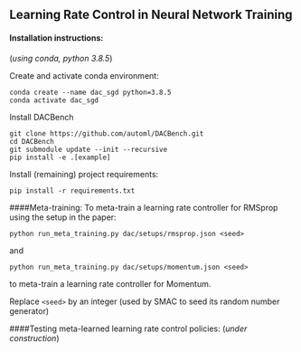 ## Learning Rate Control in Neural Network Training

#### Installation instructions:
(_using conda, python 3.8.5_)

Create and activate conda environment:
```
conda create --name dac_sgd python=3.8.5
conda activate dac_sgd
```
Install DACBench
```
git clone https://github.com/automl/DACBench.git
cd DACBench
git submodule update --init --recursive
pip install -e .[example]
```

Install (remaining) project requirements:
```
pip install -r requirements.txt
```

####Meta-training:
To meta-train a learning rate controller for RMSprop using the setup in the paper:
```
python run_meta_training.py dac/setups/rmsprop.json <seed>
```
and 
```
python run_meta_training.py dac/setups/momentum.json <seed>
```
to meta-train a learning rate controller for Momentum.

Replace ```<seed>``` by an integer (used by SMAC to seed its random number generator)

####Testing meta-learned learning rate control policies:
(_under construction_)